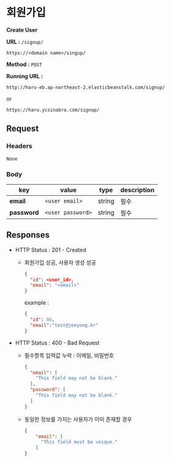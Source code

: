 # 회원가입

**Create User**

**URL :** `/signup/`

`https://<domain name>/singup/`

**Method :** `POST`

**Running URL :**

`http://haru-eb.ap-northeast-2.elasticbeanstalk.com/signup/`

or

`https://haru.ycsinabro.com/signup/`

## Request

### Headers

`None`

### Body

key          | value           | type   | description
------------ | --------------- | ------ | -----------
**email**    | `<user email>`    | string | 필수
**password** | `<user password>` | string | 필수

## Responses

- HTTP Status : 201 - Created

  - 회원가입 성공, 사용자 생성 성공

    ```json
    {
      "id": <user_id>,
      "email": "<email>"
    }
    ```

    example :

    ```json
    {
      "id": 86,
      "email":"test@jeeyong.kr"
    }
    ```

- HTTP Status : 400 - Bad Request

  - 필수항목 입력값 누락 : 이메일, 비밀번호

    ```json
    {
      "email": [
        "This field may not be blank."
      ],
      "password": [
        "This field may not be blank."
      ]
    }
    ```

  - 동일한 정보를 가지는 사용자가 이미 존재할 경우

    ```json
    {
        "email": [
          "This field must be unique."
        ]
    }
    ```
